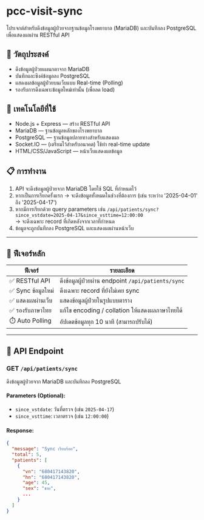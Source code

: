 # pcc-visit-sync

โปรเจกต์สำหรับดึงข้อมูลผู้ป่วยจากฐานข้อมูลโรงพยาบาล (MariaDB) และบันทึกลง PostgreSQL เพื่อแสดงผลผ่าน RESTful API

## 🎯 วัตถุประสงค์

- ดึงข้อมูลผู้ป่วยแผนกตาจาก MariaDB
- บันทึกและซิงค์ข้อมูลลง PostgreSQL
- แสดงผลข้อมูลผู้ป่วยบนเว็บแบบ Real-time (Polling)
- รองรับการดึงเฉพาะข้อมูลใหม่เท่านั้น (เพื่อลด load)

## 🔧 เทคโนโลยีที่ใช้

- Node.js + Express — สร้าง RESTful API
- MariaDB — ฐานข้อมูลหลักของโรงพยาบาล
- PostgreSQL — ฐานข้อมูลปลายทางสำหรับแสดงผล
- Socket.IO — (เตรียมไว้สำหรับอนาคต) ใช้ทำ real-time update
- HTML/CSS/JavaScript — หน้าเว็บแสดงผลข้อมูล

## 📋 การทำงาน

1. API จะดึงข้อมูลผู้ป่วยจาก MariaDB โดยใช้ SQL ที่กำหนดไว้
2. หากเป็นการเรียกครั้งแรก → จะดึงข้อมูลทั้งหมดในช่วงที่ต้องการ (เช่น ระหว่าง '2025-04-01' ถึง '2025-04-17')
3. หากมีการเรียกด้วย query parameters เช่น `/api/patients/sync?since_vstdate=2025-04-17&since_vsttime=12:00:00`  
   → จะดึงเฉพาะ record ที่เกิดหลังจากเวลาที่กำหนด
4. ข้อมูลจะถูกบันทึกลง PostgreSQL และแสดงผลผ่านหน้าเว็บ

---

## 🚀 ฟีเจอร์หลัก

| ฟีเจอร์ | รายละเอียด |
|--------|-------------|
| ✅ RESTful API | ดึงข้อมูลผู้ป่วยผ่าน endpoint `/api/patients/sync` |
| ✅ Sync ข้อมูลใหม่ | ดึงเฉพาะ record ที่ยังไม่เคย sync |
| ✅ แสดงผลผ่านเว็บ | แสดงข้อมูลผู้ป่วยในรูปแบบตาราง |
| ✅ รองรับภาษาไทย | แก้ไข encoding / collation ให้แสดงผลภาษาไทยได้ |
| ⏱️ Auto Polling | อัปเดตข้อมูลทุก 10 นาที (สามารถปรับได้) |

---

## 🧪 API Endpoint

### GET `/api/patients/sync`
ดึงข้อมูลผู้ป่วยจาก MariaDB และบันทึกลง PostgreSQL

#### Parameters (Optional):
- `since_vstdate`: วันที่ตรวจ (เช่น `2025-04-17`)
- `since_vsttime`: เวลาตรวจ (เช่น `12:00:00`)

#### Response:
```json
{
  "message": "Sync เรียบร้อย",
  "total": 5,
  "patients": [
    {
      "vn": "680417143820",
      "hn": "680417143820",
      "age": 45,
      "sex": "ชาย",
      ...
    }
  ]
}